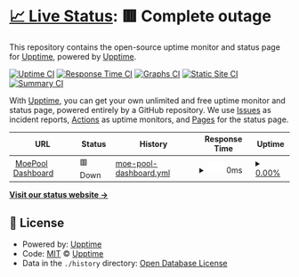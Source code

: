 # [📈 Live Status](https://demo.upptime.js.org): <!--live status--> **🟥 Complete outage**

This repository contains the open-source uptime monitor and status page for [Upptime](https://upptime.js.org), powered by [Upptime](https://github.com/upptime/upptime).

[![Uptime CI](https://github.com/moepool/status/workflows/Uptime%20CI/badge.svg)](https://github.com/moepool/status/actions?query=workflow%3A%22Uptime+CI%22)
[![Response Time CI](https://github.com/moepool/status/workflows/Response%20Time%20CI/badge.svg)](https://github.com/moepool/status/actions?query=workflow%3A%22Response+Time+CI%22)
[![Graphs CI](https://github.com/moepool/status/workflows/Graphs%20CI/badge.svg)](https://github.com/moepool/status/actions?query=workflow%3A%22Graphs+CI%22)
[![Static Site CI](https://github.com/moepool/status/workflows/Static%20Site%20CI/badge.svg)](https://github.com/moepool/status/actions?query=workflow%3A%22Static+Site+CI%22)
[![Summary CI](https://github.com/moepool/status/workflows/Summary%20CI/badge.svg)](https://github.com/moepool/status/actions?query=workflow%3A%22Summary+CI%22)

With [Upptime](https://upptime.js.org), you can get your own unlimited and free uptime monitor and status page, powered entirely by a GitHub repository. We use [Issues](https://github.com/upptime/upptime/issues) as incident reports, [Actions](https://github.com/moepool/status/actions) as uptime monitors, and [Pages](https://demo.upptime.js.org) for the status page.

<!--start: status pages-->
<!-- This summary is generated by Upptime (https://github.com/upptime/upptime) -->
<!-- Do not edit this manually, your changes will be overwritten -->
<!-- prettier-ignore -->
| URL | Status | History | Response Time | Uptime |
| --- | ------ | ------- | ------------- | ------ |
| <img alt="" src="https://icons.duckduckgo.com/ip3/dashboard.moepool.com.ico" height="13"> [MoePool Dashboard](https://dashboard.moepool.com) | 🟥 Down | [moe-pool-dashboard.yml](https://github.com/moepool/status/commits/HEAD/history/moe-pool-dashboard.yml) | <details><summary><img alt="Response time graph" src="./graphs/moe-pool-dashboard/response-time-week.png" height="20"> 0ms</summary><br><a href="https://status.moepool.com/history/moe-pool-dashboard"><img alt="Response time 281" src="https://img.shields.io/endpoint?url=https%3A%2F%2Fraw.githubusercontent.com%2Fmoepool%2Fstatus%2FHEAD%2Fapi%2Fmoe-pool-dashboard%2Fresponse-time.json"></a><br><a href="https://status.moepool.com/history/moe-pool-dashboard"><img alt="24-hour response time 0" src="https://img.shields.io/endpoint?url=https%3A%2F%2Fraw.githubusercontent.com%2Fmoepool%2Fstatus%2FHEAD%2Fapi%2Fmoe-pool-dashboard%2Fresponse-time-day.json"></a><br><a href="https://status.moepool.com/history/moe-pool-dashboard"><img alt="7-day response time 0" src="https://img.shields.io/endpoint?url=https%3A%2F%2Fraw.githubusercontent.com%2Fmoepool%2Fstatus%2FHEAD%2Fapi%2Fmoe-pool-dashboard%2Fresponse-time-week.json"></a><br><a href="https://status.moepool.com/history/moe-pool-dashboard"><img alt="30-day response time 0" src="https://img.shields.io/endpoint?url=https%3A%2F%2Fraw.githubusercontent.com%2Fmoepool%2Fstatus%2FHEAD%2Fapi%2Fmoe-pool-dashboard%2Fresponse-time-month.json"></a><br><a href="https://status.moepool.com/history/moe-pool-dashboard"><img alt="1-year response time 261" src="https://img.shields.io/endpoint?url=https%3A%2F%2Fraw.githubusercontent.com%2Fmoepool%2Fstatus%2FHEAD%2Fapi%2Fmoe-pool-dashboard%2Fresponse-time-year.json"></a></details> | <details><summary><a href="https://status.moepool.com/history/moe-pool-dashboard">0.00%</a></summary><a href="https://status.moepool.com/history/moe-pool-dashboard"><img alt="All-time uptime 6.78%" src="https://img.shields.io/endpoint?url=https%3A%2F%2Fraw.githubusercontent.com%2Fmoepool%2Fstatus%2FHEAD%2Fapi%2Fmoe-pool-dashboard%2Fuptime.json"></a><br><a href="https://status.moepool.com/history/moe-pool-dashboard"><img alt="24-hour uptime 0.00%" src="https://img.shields.io/endpoint?url=https%3A%2F%2Fraw.githubusercontent.com%2Fmoepool%2Fstatus%2FHEAD%2Fapi%2Fmoe-pool-dashboard%2Fuptime-day.json"></a><br><a href="https://status.moepool.com/history/moe-pool-dashboard"><img alt="7-day uptime 0.00%" src="https://img.shields.io/endpoint?url=https%3A%2F%2Fraw.githubusercontent.com%2Fmoepool%2Fstatus%2FHEAD%2Fapi%2Fmoe-pool-dashboard%2Fuptime-week.json"></a><br><a href="https://status.moepool.com/history/moe-pool-dashboard"><img alt="30-day uptime 7.96%" src="https://img.shields.io/endpoint?url=https%3A%2F%2Fraw.githubusercontent.com%2Fmoepool%2Fstatus%2FHEAD%2Fapi%2Fmoe-pool-dashboard%2Fuptime-month.json"></a><br><a href="https://status.moepool.com/history/moe-pool-dashboard"><img alt="1-year uptime 0.00%" src="https://img.shields.io/endpoint?url=https%3A%2F%2Fraw.githubusercontent.com%2Fmoepool%2Fstatus%2FHEAD%2Fapi%2Fmoe-pool-dashboard%2Fuptime-year.json"></a></details>

<!--end: status pages-->

[**Visit our status website →**](https://demo.upptime.js.org)

## 📄 License

- Powered by: [Upptime](https://github.com/upptime/upptime)
- Code: [MIT](./LICENSE) © [Upptime](https://upptime.js.org)
- Data in the `./history` directory: [Open Database License](https://opendatacommons.org/licenses/odbl/1-0/)
